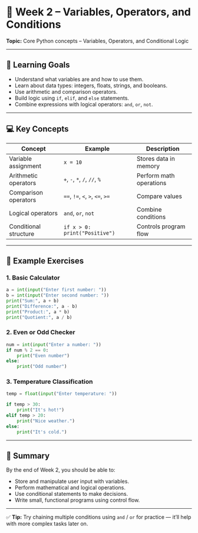 # 🧩 Week 2 – Variables, Operators, and Conditions

**Topic:** Core Python concepts – Variables, Operators, and Conditional Logic  

---

## 🧠 Learning Goals

- Understand what variables are and how to use them.
- Learn about data types: integers, floats, strings, and booleans.
- Use arithmetic and comparison operators.
- Build logic using `if`, `elif`, and `else` statements.
- Combine expressions with logical operators: `and`, `or`, `not`.

---

## 💻 Key Concepts

| Concept | Example | Description |
|----------|----------|-------------|
| Variable assignment | `x = 10` | Stores data in memory |
| Arithmetic operators | `+`, `-`, `*`, `/`, `//`, `%` | Perform math operations |
| Comparison operators | `==`, `!=`, `<`, `>`, `<=`, `>=` | Compare values |
| Logical operators | `and`, `or`, `not` | Combine conditions |
| Conditional structure | `if x > 0: print("Positive")` | Controls program flow |

---

## 🧮 Example Exercises

### 1. Basic Calculator
```python
a = int(input("Enter first number: "))
b = int(input("Enter second number: "))
print("Sum:", a + b)
print("Difference:", a - b)
print("Product:", a * b)
print("Quotient:", a / b)
```

### 2. Even or Odd Checker
```python
num = int(input("Enter a number: "))
if num % 2 == 0:
    print("Even number")
else:
    print("Odd number")
```

### 3. Temperature Classification
```python
temp = float(input("Enter temperature: "))

if temp > 30:
    print("It's hot!")
elif temp > 20:
    print("Nice weather.")
else:
    print("It's cold.")
```

---

## 🧩 Summary

By the end of Week 2, you should be able to:
- Store and manipulate user input with variables.
- Perform mathematical and logical operations.
- Use conditional statements to make decisions.
- Write small, functional programs using control flow.

---

✅ **Tip:** Try chaining multiple conditions using `and` / `or` for practice — it’ll help with more complex tasks later on.
